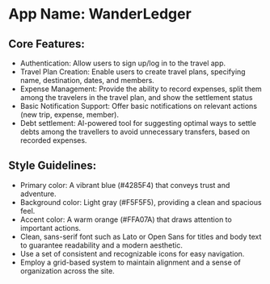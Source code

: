 # **App Name**: WanderLedger

## Core Features:

- Authentication: Allow users to sign up/log in to the travel app.
- Travel Plan Creation: Enable users to create travel plans, specifying name, destination, dates, and members.
- Expense Management: Provide the ability to record expenses, split them among the travelers in the travel plan, and show the settlement status
- Basic Notification Support: Offer basic notifications on relevant actions (new trip, expense, member).
- Debt settlement: AI-powered tool for suggesting optimal ways to settle debts among the travellers to avoid unnecessary transfers, based on recorded expenses.

## Style Guidelines:

- Primary color: A vibrant blue (#4285F4) that conveys trust and adventure.
- Background color: Light gray (#F5F5F5), providing a clean and spacious feel.
- Accent color: A warm orange (#FFA07A) that draws attention to important actions.
- Clean, sans-serif font such as Lato or Open Sans for titles and body text to guarantee readability and a modern aesthetic.
- Use a set of consistent and recognizable icons for easy navigation.
- Employ a grid-based system to maintain alignment and a sense of organization across the site.